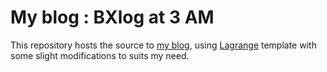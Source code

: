 # My blog : BXlog at 3 AM
This repository hosts the source to [my blog](https://megumitadokoro.gitlab.io/emilesnotebook/), using [Lagrange](https://github.com/LeNPaul/Lagrange) template with some slight modifications to suits my need.
